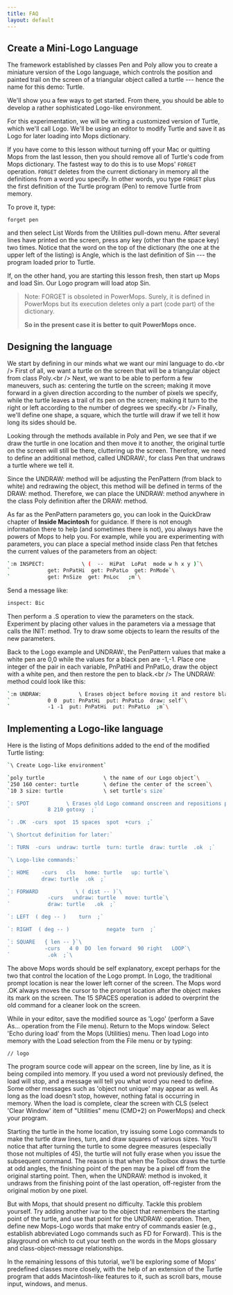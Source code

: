 ```yaml
---
title: FAQ
layout: default
---
```

Create a Mini-Logo Language
---------------------------

The framework established by classes Pen and Poly allow you to create a
miniature version of the Logo language, which controls the position and
painted trail on the screen of a triangular object called a turtle
--- hence the name for this demo: Turtle.

We'll show you a few ways to get started. From there, you should be
able to develop a rather sophisticated Logo-like environment.

For this experimentation, we will be writing a customized version of
Turtle, which we'll call Logo. We'll be using an editor to modify
Turtle and save it as Logo for later loading into Mops dictionary.

If you have come to this lesson without turning off your Mac or quitting
Mops from the last lesson, then you should remove all of Turtle's code
from Mops dictionary. The fastest way to do this is to use Mops'
`FORGET` operation. `FORGET` deletes from
the current dictionary in memory all the definitions from a word you
specify. In other words, you type `FORGET` plus the first
definition of the Turtle program (Pen) to remove Turtle from memory.

To prove it, type:

`forget pen`

and then select List Words from the Utilities pull-down menu. After
several lines have printed on the screen, press any key (other than the
space key) two times. Notice that the word on the top of the dictionary
(the one at the upper left of the listing) is Angle, which is the last
definition of Sin --- the program loaded prior to Turtle.

If, on the other hand, you are starting this lesson fresh, then start up
Mops and load Sin. Our Logo program will load atop Sin.

> Note: FORGET is obsoleted in PowerMops. Surely, it is
> defined in PowerMops but its execution deletes only a part (code part)
> of the dictionary.
> 
> **So in the present case it is better to quit PowerMops once.**

## Designing the language

We start by defining in our minds what we want our mini language to
do.\<br /\> First of all, we want a turtle on the screen that will be a
triangular object from class Poly.\<br /\> Next, we want to be able to
perform a few maneuvers, such as: centering the turtle on the screen;
making it move forward in a given direction according to the number of
pixels we specify, while the turtle leaves a trail of its pen on the
screen; making it turn to the right or left according to the number of
degrees we specify.\<br /\> Finally, we'll define one shape, a square,
which the turtle will draw if we tell it how long its sides should be.

Looking through the methods available in Poly and Pen, we see that if we
draw the turtle in one location and then move it to another, the
original turtle on the screen will still be there, cluttering up the
screen. Therefore, we need to define an additional method, called
UNDRAW:, for class Pen that undraws a turtle where we tell it.

Since the UNDRAW: method will be adjusting the PenPattern (from black to
white) and redrawing the object, this method will be defined in terms of
the DRAW: method. Therefore, we can place the UNDRAW: method anywhere in
the class Poly definition after the DRAW: method.

As far as the PenPattern parameters go, you can look in the QuickDraw
chapter of **Inside Macintosh** for guidance. If there is not enough
information there to help (and sometimes there is not), you always have
the powers of Mops to help you. For example, while you are experimenting
with parameters, you can place a special method inside class Pen that
fetches the current values of the parameters from an object:

```bash
`:m INSPECT:            \ (  --  HiPat  LoPat  mode w h x y )`\
`            get: PnPatHi  get: PnPatLo  get: PnMode`\
`            get: PnSize  get: PnLoc   ;m`\
```

Send a message like:

```bash
inspect: Bic
```

Then perform a .S operation to view the parameters on the stack.
Experiment by placing other values in the parameters via a message that
calls the INIT: method. Try to draw some objects to learn the results of
the new parameters.

Back to the Logo example and UNDRAW:, the PenPattern values that make a
white pen are 0,0 while the values for a black pen are -1,-1. Place one
integer of the pair in each variable, PnPatHi and PnPatLo, draw the
object with a white pen, and then restore the pen to black.\<br /\> The
UNDRAW: method could look like this:

```bash
`:m UNDRAW:            \ Erases object before moving it and restore black pen`\
`            0 0  put: PnPatHi  put: PnPatLo  draw: self`\
`            -1 -1  put: PnPatHi  put: PnPatLo  ;m`\
```

## Implementing a Logo-like language

Here is the listing of Mops definitions added to the end of the modified
Turtle listing:

```bash
`\ Create Logo-like environment`

`poly turtle                   \ the name of our Logo object`\
`250 160 center: turtle        \ define the center of the screen`\
`10 3 size: turtle             \ set turtle's size`

`: SPOT            \ Erases old Logo command onscreen and repositions prompt`\
`            8 210 gotoxy  ;`

`: .OK  -curs  spot  15 spaces  spot  +curs  ;`

`\ Shortcut definition for later:`

`: TURN  -curs  undraw: turtle  turn: turtle  draw: turtle  .ok  ;`

`\ Logo-like commands:`

`: HOME    -curs   cls   home: turtle   up: turtle`\
`          draw: turtle  .ok  ;`

`: FORWARD            \ ( dist -- )`\
`            -curs   undraw: turtle   move: turtle`\
`            draw: turtle   .ok  ;`

`: LEFT  ( deg -- )    turn  ;`

`: RIGHT  ( deg -- )            negate  turn  ;`

`: SQUARE   { len -- }`\
`           -curs   4 0  DO  len forward  90 right   LOOP`\
`            .ok  ;`\
```

The above Mops words should be self explanatory, except perhaps for the
two that control the location of the Logo prompt. In Logo, the
traditional prompt location is near the lower left corner of the screen.
The Mops word .OK always moves the cursor to the prompt location after
the object makes its mark on the screen. The 15 SPACES operation is
added to overprint the old command for a cleaner look on the screen.

While in your editor, save the modified source as 'Logo' (perform a
Save As\... operation from the File menu). Return to the Mops window.
Select 'Echo during load' from the Mops (Utilities) menu. Then load
Logo into memory with the Load selection from the File menu or by
typing:

`// logo`

The program source code will appear on the screen, line by line, as it
is being compiled into memory. If you used a word not previously
defined, the load will stop, and a message will tell you what word you
need to define. Some other messages such as 'object not unique' may
appear as well. As long as the load doesn't stop, however, nothing
fatal is occurring in memory. When the load is complete, clear the
screen with CLS (select 'Clear Window' item of "Utilities" menu
(CMD+2) on PowerMops) and check your program.

Starting the turtle in the home location, try issuing some Logo commands
to make the turtle draw lines, turn, and draw squares of various sizes.
You'll notice that after turning the turtle to some degree measures
(especially those not multiples of 45), the turtle will not fully erase
when you issue the subsequent command. The reason is that when the
Toolbox draws the turtle at odd angles, the finishing point of the pen
may be a pixel off from the original starting point. Then, when the
UNDRAW: method is invoked, it undraws from the finishing point of the
last operation, off-register from the original motion by one pixel.

But with Mops, that should present no difficulty. Tackle this problem
yourself. Try adding another ivar to the object that remembers the
starting point of the turtle, and use that point for the UNDRAW:
operation. Then, define new Mops-Logo words that make entry of commands
easier (e.g., establish abbreviated Logo commands such as FD for
Forward). This is the playground on which to cut your teeth on the words
in the Mops glossary and class-object-message relationships.

In the remaining lessons of this tutorial, we'll be exploring some of
Mops' predefined classes more closely, with the help of an extension of
the Turtle program that adds Macintosh-like features to it, such as
scroll bars, mouse input, windows, and menus.

